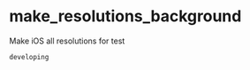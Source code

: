 make_resolutions_background
===========================

Make iOS all resolutions for test

`developing`
